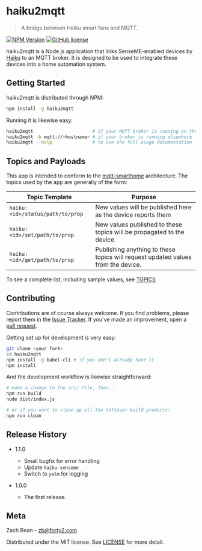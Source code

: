 # haiku2mqtt
> A bridge between Haiku smart fans and MQTT.

[![NPM Version][npm-image]][npm-url]
[![GitHub license](https://img.shields.io/badge/license-MIT-blue.svg)](LICENSE.md)

haiku2mqtt is a Node.js application that links SenseME-enabled devices by [Haiku](http://www.haikuhome.com/) to an MQTT broker. It is designed to be used to integrate these devices into a home automation system.

## Getting Started

haiku2mqtt is distributed through NPM:

```sh
npm install -g haiku2mqtt
```

Running it is likewise easy:

```sh
haiku2mqtt                      # if your MQTT broker is running on the same system
haiku2mqtt -b mqtt://<hostname> # if your broker is running elsewhere
haiku2mqtt --help               # to see the full usage documentation
```

## Topics and Payloads

This app is intended to conform to the [mqtt-smarthome](http://www.github.com/mqtt-smarthome/mqtt-smarthome/) architecture.  The topics used by the app are generally of the form:

| Topic Template                   | Purpose                                                                          |
|----------------------------------|----------------------------------------------------------------------------------|
| `haiku:<id>/status/path/to/prop` | New values will be published here as the device reports them                     |
| `haiku:<id>/set/path/to/prop`    | New values published to these topics will be propagated to the device.           |
| `haiku:<id>/get/path/to/prop`    | Publishing anything to these topics will request updated values from the device. |

To see a complete list, including sample values, see [TOPICS](TOPICS.md)

## Contributing

Contributions are of course always welcome.  If you find problems, please report them in the [Issue Tracker](http://www.github.com/forty2/haiku2mqtt/issues/).  If you've made an improvement, open a [pull request](http://www.github.com/forty2/haiku2mqtt/pulls).

Getting set up for development is very easy:
```sh
git clone <your fork>
cd haiku2mqtt
npm install -g babel-cli # if you don't already have it
npm install
```

And the development workflow is likewise straightforward:
```sh
# make a change to the src/ file, then...
npm run build
node dist/index.js

# or if you want to clean up all the leftover build products:
npm run clean
```

## Release History
* 1.1.0
    * Small bugfix for error handling
    * Update `haiku-senseme`
    * Switch to `yalm` for logging

* 1.0.0
    * The first release.

## Meta

Zach Bean – zb@forty2.com

Distributed under the MIT license. See [LICENSE](LICENSE.md) for more detail.

[npm-image]: https://img.shields.io/npm/v/haiku2mqtt.svg?style=flat
[npm-url]: https://npmjs.org/package/haiku2mqtt
